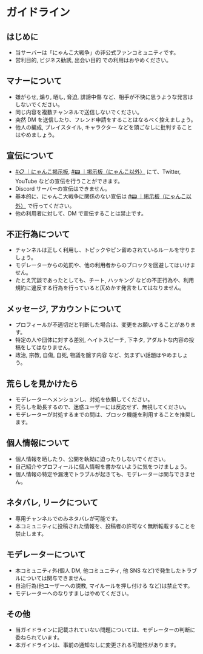 # ガイドライン

## はじめに

- 当サーバーは「にゃんこ大戦争」の非公式ファンコミュニティです。
- 営利目的, ビジネス勧誘, 出会い目的 での利用はおやめください。

## マナーについて

- 嫌がらせ, 煽り, 晒し, 脅迫, 誹謗中傷 など、相手が不快に思うような発言はしないでください。
- 同じ内容を複数チャンネルで送信しないでください。
- 突然 DM を送信したり、フレンド申請をすることはなるべく控えましょう。
- 他人の編成, プレイスタイル, キャラクター などを頭ごなしに批判することはやめましょう。

## 宣伝について

- [#📋 ｜にゃんこ掲示板](https://discord.com/channels/755774191613247568/762663534215168010), [#📟 ｜掲示板（にゃんこ以外）](https://discord.com/channels/755774191613247568/914531689173237791) にて、Twitter, YouTube などの宣伝を行うことができます。
- Discord サーバーの宣伝はできません。
- 基本的に、にゃんこ大戦争に関係のない宣伝は [#📟 ｜掲示板（にゃんこ以外）](https://discord.com/channels/755774191613247568/914531689173237791) で行ってください。
- 他の利用者に対して、DM で宣伝することは禁止です。

## 不正行為について

- チャンネルは正しく利用し、トピックやピン留めされているルールを守りましょう。
- モデレーターからの処罰や、他の利用者からのブロックを回避してはいけません。
- たとえ冗談であったとしても、チート, ハッキング などの不正行為や、利用規約に違反する行為を行っていると仄めかす発言をしてはなりません。

## メッセージ, アカウントについて

- プロフィールが不適切だと判断した場合は、変更をお願いすることがあります。
- 特定の人や団体に対する差別, ヘイトスピーチ, 下ネタ, アダルトな内容の投稿をしてはなりません。
- 政治, 宗教, 自傷, 自死, 物議を醸す内容 など、気まずい話題はやめましょう。

## 荒らしを見かけたら

- モデレーターへメンションし、対処を依頼してください。
- 荒らしを助長するので、迷惑ユーザーには反応せず、無視してください。
- モデレーターが対処するまでの間は、ブロック機能を利用することを推奨します。

## 個人情報について

- 個人情報を晒したり、公開を執拗に迫ったりしないでください。
- 自己紹介やプロフィールに個人情報を書かないように気をつけましょう。
- 個人情報の特定や漏洩でトラブルが起きても、モデレーターは関与できません。

## ネタバレ, リークについて

- 専用チャンネルでのみネタバレが可能です。
- 本コミュニティに投稿された情報を、投稿者の許可なく無断転載することを禁止します。

## モデレーターについて

- 本コミュニティ外(個人 DM, 他コミュニティ, 他 SNS など)で発生したトラブルについては関与できません。
- 自治行為(他ユーザーへの説教, マイルールを押し付ける など)は禁止です。
- モデレーターへのなりすましはやめてください。

## その他

- 当ガイドラインに記載されていない問題については、モデレーターの判断に委ねられています。
- 本ガイドラインは、事前の通知なしに変更される可能性があります。
